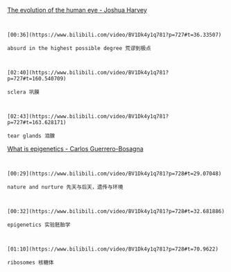[The evolution of the human eye - Joshua Harvey](https://www.bilibili.com/video/BV1Dk4y1q781?p=727)

```ad-note


[00:36](https://www.bilibili.com/video/BV1Dk4y1q781?p=727#t=36.33507)

absurd in the highest possible degree 荒谬到极点

```

```ad-note


[02:40](https://www.bilibili.com/video/BV1Dk4y1q781?p=727#t=160.540709)

sclera 巩膜

```

```ad-note


[02:43](https://www.bilibili.com/video/BV1Dk4y1q781?p=727#t=163.628171)

tear glands 泪腺

```

[What is epigenetics - Carlos Guerrero-Bosagna](https://www.bilibili.com/video/BV1Dk4y1q781?p=728)

```ad-note


[00:29](https://www.bilibili.com/video/BV1Dk4y1q781?p=728#t=29.07048)

nature and nurture 先天与后天，遗传与环境

```

```ad-note


[00:32](https://www.bilibili.com/video/BV1Dk4y1q781?p=728#t=32.681886)

epigenetics 实验胚胎学

```

```ad-note


[01:10](https://www.bilibili.com/video/BV1Dk4y1q781?p=728#t=70.9622)

ribosomes 核糖体

```